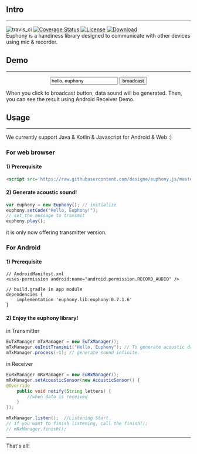 ## Intro
---
![travis_ci](https://travis-ci.org/designe/euphony.svg?branch=master) [![Coverage Status](https://coveralls.io/repos/github/designe/euphony/badge.svg?branch=master)](https://coveralls.io/github/designe/euphony?branch=master) [![License](https://img.shields.io/badge/License-Apache%202.0-blue.svg)](https://opensource.org/licenses/Apache-2.0) [ ![Download](https://api.bintray.com/packages/jbear/maven/euphony/images/download.svg?version=0.7.1.6) ](https://bintray.com/jbear/maven/euphony/0.7.1.6/link)  
Euphony is a handiness library designed to communicate with other devices using mic & recorder.

## Demo 
---
<center><p> <input id='euphy_text' class='demo_text_edit' type='text' value='hello, euphony'  /> <input id='euphy_btn' class='demo_btn' type='button' value='broadcast' onclick='generateSound()' /></p></center>  

When you click to broadcast button, data sound will be generated.
Then, you can see the result using Android Receiver Demo.

## Usage
---
We currently support Java & Kotlin & Javascript for Android & Web :)

### For web browser
#### 1) Prerequisite
```html
<script src='https://raw.githubusercontent.com/designe/euphony.js/master/euphony.js'></script>
```
#### 2) Generate acoustic sound!
```js
var euphony = new Euphony(); // initialize
euphony.setCode("Hello, Euphony!"); 
// set the message to transmit
euphony.play();
```
it is only now offering transmitter version.


### For Android

#### 1) Prerequisite
```
// AndroidManifest.xml
<uses-permission android:name="android.permission.RECORD_AUDIO" />

// build.gradle in app module
dependencies {
    implementation 'euphony.lib:euphony:0.7.1.6'
}
```
#### 2) Enjoy the euphony library!
in Transmitter
```java
EuTxManager mTxManager = new EuTxManager();
mTxManager.euInitTransmit("Hello, Euphony"); // To generate acoustic data "Hello, Euphony"
mTxManager.process(-1); // generate sound infinite.
```

in Receiver
```java
EuRxManager mRxManager = new EuRxManager();
mRxManager.setAcousticSensor(new AcousticSensor() {
@Override
    public void notify(String letters) {
        //when data is received
    }
});

mRxManager.listen();  //Listening Start
// if you want to finish listening, call the finish();
// mRxManager.finish();
```
---

That's all!
